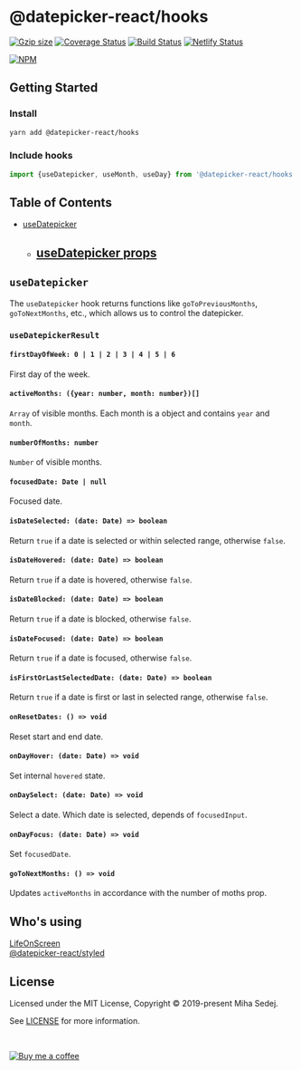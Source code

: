 # @datepicker-react/hooks

[![Gzip size](https://img.shields.io/bundlephobia/minzip/@datepicker-react/hooks.svg)](https://img.shields.io/bundlephobia/minzip/@datepicker-react/hooks.svg)
[![Coverage Status](https://coveralls.io/repos/github/tresko/react-datepicker/badge.svg?branch=master)](https://coveralls.io/github/tresko/react-datepicker?branch=master)
[![Build Status](https://travis-ci.org/tresko/react-datepicker.svg?branch=master)](https://travis-ci.org/tresko/react-datepicker)
[![Netlify Status](https://api.netlify.com/api/v1/badges/0c2c3960-87ee-4f5e-a4dc-1e2aac57d2b4/deploy-status)](https://app.netlify.com/sites/react-datepicker/deploys)

[![NPM](https://nodei.co/npm/@datepicker-react/hooks.png?downloads=true&downloadRank=true&stars=true)](https://nodei.co/npm/@datepicker-react/hooks?downloads=true&downloadRank=true&stars=true)

## Getting Started

### Install

```sh
yarn add @datepicker-react/hooks
```

### Include hooks

```js
import {useDatepicker, useMonth, useDay} from '@datepicker-react/hooks'
```

## Table of Contents

- [useDatepicker](#useDatepicker)
  - [useDatepicker props](#useDatepickerProps)
    -

## `useDatepicker`

The `useDatepicker` hook returns functions like `goToPreviousMonths`, `goToNextMonths`, etc., which
allows us to control the datepicker.

### `useDatepickerResult`

#### `firstDayOfWeek: 0 | 1 | 2 | 3 | 4 | 5 | 6`
First day of the week.

#### `activeMonths: ({year: number, month: number})[]`
`Array` of visible months. Each month is a object and contains `year` and `month`.

#### `numberOfMonths: number`
`Number` of visible months.

#### `focusedDate: Date | null`
Focused date. 

#### `isDateSelected: (date: Date) => boolean`
Return `true` if a date is selected or within selected range, otherwise `false`.

#### `isDateHovered: (date: Date) => boolean`
Return `true` if a date is hovered, otherwise `false`.

#### `isDateBlocked: (date: Date) => boolean`
Return `true` if a date is blocked, otherwise `false`.

#### `isDateFocused: (date: Date) => boolean`
Return `true` if a date is focused, otherwise `false`.

#### `isFirstOrLastSelectedDate: (date: Date) => boolean`
Return `true` if a date is first or last in selected range, otherwise `false`.

#### `onResetDates: () => void`
Reset start and end date.

#### `onDayHover: (date: Date) => void`
Set internal `hovered` state.

#### `onDaySelect: (date: Date) => void`
Select a date. Which date is selected, depends of `focusedInput`.

#### `onDayFocus: (date: Date) => void`
Set `focusedDate`.

#### `goToNextMonths: () => void`
Updates `activeMonths` in accordance with the number of moths prop.

## Who's using

[LifeOnScreen](https://lifeonscreen.com) <br/>
[@datepicker-react/styled](https://github.com/tresko/react-datepicker/tree/master/packages/styled)

## License

Licensed under the MIT License, Copyright © 2019-present Miha Sedej.

See [LICENSE](https://github.com/tresko/react-datepicker/blob/master/LICENSE) for more information.

<br/>

[![Buy me a coffee](https://camo.githubusercontent.com/031fc5a134cdca5ae3460822aba371e63f794233/68747470733a2f2f7777772e6275796d6561636f666665652e636f6d2f6173736574732f696d672f637573746f6d5f696d616765732f6f72616e67655f696d672e706e67)](https://www.buymeacoffee.com/T1Eu7XSoF)

